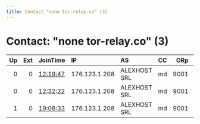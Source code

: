 ```yaml
---
title: Contact "none tor-relay.co" (3)
---
```


# Contact: "none tor-relay.co" (3)

|   Up |   Ext | JoinTime                                                                                              | IP            | AS           | CC   |   ORp |   Dirp | OS    | Version   | Nickname      |   eFamMembers |
|-----:|------:|:------------------------------------------------------------------------------------------------------|:--------------|:-------------|:-----|------:|-------:|:------|:----------|:--------------|--------------:|
|    0 |     0 | [12:19:47](https://nusenu.github.io/OrNetStats/w/relay/4D8684B4910E310BCBFCC7F7A28B266679CA0E37.html) | 176.123.1.208 | ALEXHOST SRL | md   |  9001 |      0 | Linux | 0.4.6.8   | TheOnionRelay |             1 |
|    0 |     0 | [12:32:22](https://nusenu.github.io/OrNetStats/w/relay/680E70DAD460E4983CA4AE1FC79A25FC618B31AB.html) | 176.123.1.208 | ALEXHOST SRL | md   |  9001 |      0 | Linux | 0.4.6.8   | TheOnionRelay |             1 |
|    1 |     0 | [19:08:33](https://nusenu.github.io/OrNetStats/w/relay/C08A5BC504B9D6ECCE2AA2EE51E69125A39D0595.html) | 176.123.1.208 | ALEXHOST SRL | md   |  9001 |      0 | Linux | 0.4.6.8   | TheOnionRelay |             2 |
